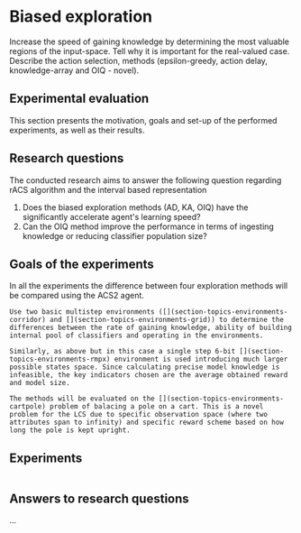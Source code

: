 # Biased exploration

Increase the speed of gaining knowledge by determining the most valuable regions of the input-space. Tell why it is important for the real-valued case. Describe the action selection, methods (epsilon-greedy, action delay, knowledge-array and OIQ - novel).

## Experimental evaluation
This section presents the motivation, goals and set-up of the performed experiments, as well as their results.

## Research questions
The conducted research aims to answer the following question regarding rACS algorithm and the interval based representation

1. Does the biased exploration methods (AD, KA, OIQ) have the significantly accelerate agent's learning speed?
2. Can the OIQ method improve the performance in terms of ingesting knowledge or reducing classifier population size?

## Goals of the experiments
In all the experiments the difference between four exploration methods will be compared using the ACS2 agent.

```{admonition} _Experiment 1 - Multi-steps problems performance_
Use two basic multistep environments ([](section-topics-environments-corridor) and [](section-topics-environments-grid)) to determine the differences between the rate of gaining knowledge, ability of building internal pool of classifiers and operating in the environments.
```

```{admonition} _Experiment 2 - Single-step problem performance_
Similarly, as above but in this case a single step 6-bit [](section-topics-environments-rmpx) environment is used introducing much larger possible states space. Since calculating precise model knowledge is infeasible, the key indicators chosen are the average obtained reward and model size.
```

```{admonition} _Experiment 3 - Balacing the pole_
The methods will be evaluated on the [](section-topics-environments-cartpole) problem of balacing a pole on a cart. This is a novel problem for the LCS due to specific observation space (where two attributes span to infinity) and specific reward scheme based on how long the pole is kept upright.
```


## Experiments

```{tableofcontents}
```

## Answers to research questions
...